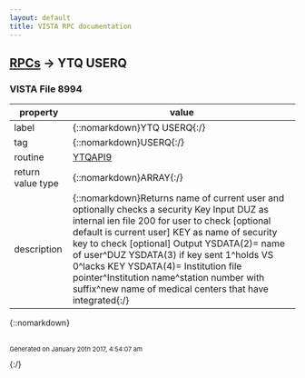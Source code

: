 ```yaml
---
layout: default
title: VISTA RPC documentation
---
```




## [RPCs](TableOfContent.md) &#8594; YTQ USERQ 



### VISTA File 8994 


 property | value 
--- | --- 
 label | {::nomarkdown}YTQ USERQ{:/}
 tag | {::nomarkdown}USERQ{:/}
 routine | [YTQAPI9](http://code.osehra.org/dox/Routine_YTQAPI9_source.html)
 return value type | {::nomarkdown}ARRAY{:/}
 description | {::nomarkdown}Returns name of current user and optionally checks a security Key              Input  DUZ as internal ien file 200 for user to check [optional               default is current user]              KEY as name of security key to check [optional]         Output YSDATA(2)= name of user^DUZ               YSDATA(3) if key sent 1^holds VS 0^lacks KEY              YSDATA(4)= Institution file pointer^Institution name^station                         number with suffix^new name of medical centers                         that have integrated{:/}

{::nomarkdown} <br/><br/><p style="font-size: 11px">Generated on January 20th 2017, 4:54:07 am</p>{:/}